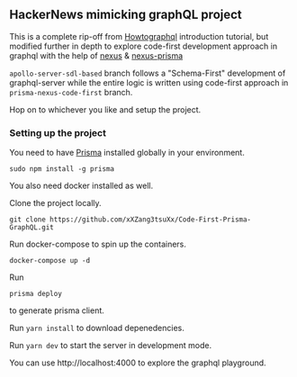 ## HackerNews mimicking graphQL project

This is a complete rip-off from [Howtographql](https://www.howtographql.com/graphql-js/0-introduction/) introduction tutorial, but modified further in depth to explore code-first development approach in graphql with the help of [nexus](https://nexus.js.org/) & [nexus-prisma](https://github.com/prisma-labs/nexus-prisma)

```apollo-server-sdl-based``` branch follows a "Schema-First" development of graphql-server while the entire logic is written using code-first approach in ```prisma-nexus-code-first``` branch.

Hop on to whichever you like and setup the project.

### Setting up the project

You need to have [Prisma](https://www.prisma.io/) installed globally in your environment.

```
sudo npm install -g prisma
```
You also need docker installed as well.

Clone the project locally.

```
git clone https://github.com/xXZang3tsuXx/Code-First-Prisma-GraphQL.git
```

Run docker-compose to spin up the containers.

```
docker-compose up -d
```

Run 
```
prisma deploy
``` 
to generate prisma client.

Run ```yarn install``` to download depenedencies.

Run ```yarn dev``` to start the server in development mode.

You can use http://localhost:4000 to explore the graphql playground.
